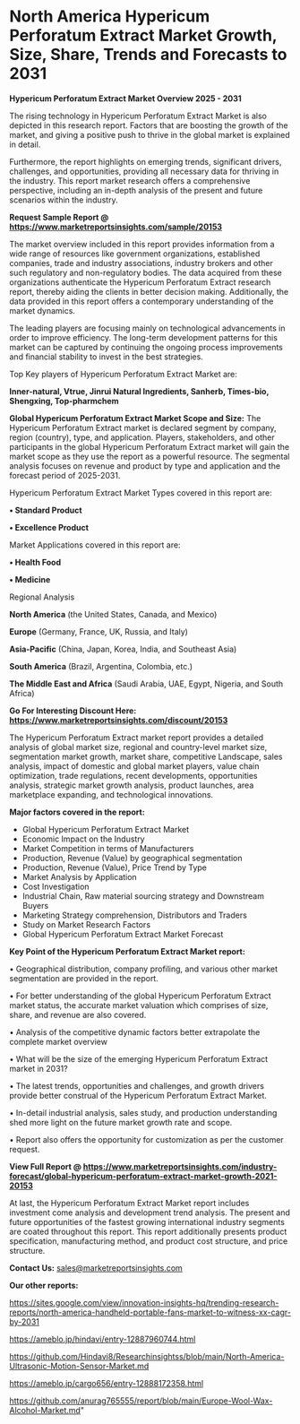 # North America Hypericum Perforatum Extract Market Growth, Size, Share, Trends and Forecasts to 2031

<Strong> Hypericum Perforatum Extract Market Overview 2025 - 2031</strong>

The rising technology in Hypericum Perforatum Extract Market is also depicted in this research report. Factors that are boosting the growth of the market, and giving a positive push to thrive in the global market is explained in detail.

Furthermore, the report highlights on emerging trends, significant drivers, challenges, and opportunities, providing all necessary data for thriving in the industry. This report market research offers a comprehensive perspective, including an in-depth analysis of the present and future scenarios within the industry.

<strong>Request Sample Report @ <a href=https://www.marketreportsinsights.com/sample/20153>https://www.marketreportsinsights.com/sample/20153</a></strong>

The market overview included in this report provides information from a wide range of resources like government organizations, established companies, trade and industry associations, industry brokers and other such regulatory and non-regulatory bodies. The data acquired from these organizations authenticate the Hypericum Perforatum Extract research report, thereby aiding the clients in better decision making. Additionally, the data provided in this report offers a contemporary understanding of the market dynamics.

The leading players are focusing mainly on technological advancements in order to improve efficiency. The long-term development patterns for this market can be captured by continuing the ongoing process improvements and financial stability to invest in the best strategies.

Top Key players of Hypericum Perforatum Extract Market are:

<strong>Inner-natural, Vtrue, Jinrui Natural Ingredients, Sanherb, Times-bio, Shengxing, Top-pharmchem</strong>

<strong><b>Global Hypericum Perforatum Extract Market Scope and Size:</b></strong>
The Hypericum Perforatum Extract market is declared segment by company, region (country), type, and application. Players, stakeholders, and other participants in the global Hypericum Perforatum Extract market will gain the market scope as they use the report as a powerful resource. The segmental analysis focuses on revenue and product by type and application and the forecast period of 2025-2031.

Hypericum Perforatum Extract Market Types covered in this report are:

<strong>• Standard Product

• Excellence Product</strong>

Market Applications covered in this report are:

<strong>• Health Food

• Medicine</strong> 

Regional Analysis

<strong>North America</strong> (the United States, Canada, and Mexico)

<strong>Europe</strong> (Germany, France, UK, Russia, and Italy)

<strong>Asia-Pacific</strong> (China, Japan, Korea, India, and Southeast Asia)

<strong>South America</strong> (Brazil, Argentina, Colombia, etc.)

<strong>The Middle East and Africa</strong> (Saudi Arabia, UAE, Egypt, Nigeria, and South Africa)

<strong>Go For Interesting Discount Here: <a href=https://www.marketreportsinsights.com/discount/20153>https://www.marketreportsinsights.com/discount/20153</a></strong>

The Hypericum Perforatum Extract market report provides a detailed analysis of global market size, regional and country-level market size, segmentation market growth, market share, competitive Landscape, sales analysis, impact of domestic and global market players, value chain optimization, trade regulations, recent developments, opportunities analysis, strategic market growth analysis, product launches, area marketplace expanding, and technological innovations.

<strong><b>Major factors covered in the report:</b></strong>
<ul>
  <li>Global Hypericum Perforatum Extract Market </li>
  <li>Economic Impact on the Industry</li>
  <li>Market Competition in terms of Manufacturers</li>
  <li>Production, Revenue (Value) by geographical segmentation</li>
  <li>Production, Revenue (Value), Price Trend by Type</li>
  <li>Market Analysis by Application</li>
  <li>Cost Investigation</li>
  <li>Industrial Chain, Raw material sourcing strategy and Downstream Buyers</li>
  <li>Marketing Strategy comprehension, Distributors and Traders</li>
  <li>Study on Market Research Factors</li>
  <li>Global Hypericum Perforatum Extract Market Forecast</li>
</ul>

<strong><b>Key Point of the Hypericum Perforatum Extract Market report:</b></strong>

• Geographical distribution, company profiling, and various other market segmentation are provided in the report.

• For better understanding of the global Hypericum Perforatum Extract market status, the accurate market valuation which comprises of size, share, and revenue are also covered.

• Analysis of the competitive dynamic factors better extrapolate the complete market overview

• What will be the size of the emerging Hypericum Perforatum Extract market in 2031?

• The latest trends, opportunities and challenges, and growth drivers provide better construal of the Hypericum Perforatum Extract Market.

• In-detail industrial analysis, sales study, and production understanding shed more light on the future market growth rate and scope.

• Report also offers the opportunity for customization as per the customer request.

<strong><b>View Full Report @ <a href=https://www.marketreportsinsights.com/industry-forecast/global-hypericum-perforatum-extract-market-growth-2021-20153>https://www.marketreportsinsights.com/industry-forecast/global-hypericum-perforatum-extract-market-growth-2021-20153</a></b></strong>


At last, the Hypericum Perforatum Extract Market report includes investment come analysis and development trend analysis. The present and future opportunities of the fastest growing international industry segments are coated throughout this report. This report additionally presents product specification, manufacturing method, and product cost structure, and price structure.

<strong>Contact Us:</strong>
sales@marketreportsinsights.com

<strong>Our other reports:</strong>

<a href=https://sites.google.com/view/innovation-insights-hq/trending-research-reports/north-america-handheld-portable-fans-market-to-witness-xx-cagr-by-2031>https://sites.google.com/view/innovation-insights-hq/trending-research-reports/north-america-handheld-portable-fans-market-to-witness-xx-cagr-by-2031</a>

<a href=https://ameblo.jp/hindavi/entry-12887960744.html>https://ameblo.jp/hindavi/entry-12887960744.html</a>

<a href=https://github.com/Hindavi8/Researchinsightss/blob/main/North-America-Ultrasonic-Motion-Sensor-Market.md>https://github.com/Hindavi8/Researchinsightss/blob/main/North-America-Ultrasonic-Motion-Sensor-Market.md</a>

<a href=https://ameblo.jp/cargo656/entry-12888172358.html>https://ameblo.jp/cargo656/entry-12888172358.html</a>

<a href=https://github.com/anurag765555/report/blob/main/Europe-Wool-Wax-Alcohol-Market.md>https://github.com/anurag765555/report/blob/main/Europe-Wool-Wax-Alcohol-Market.md</a>"
